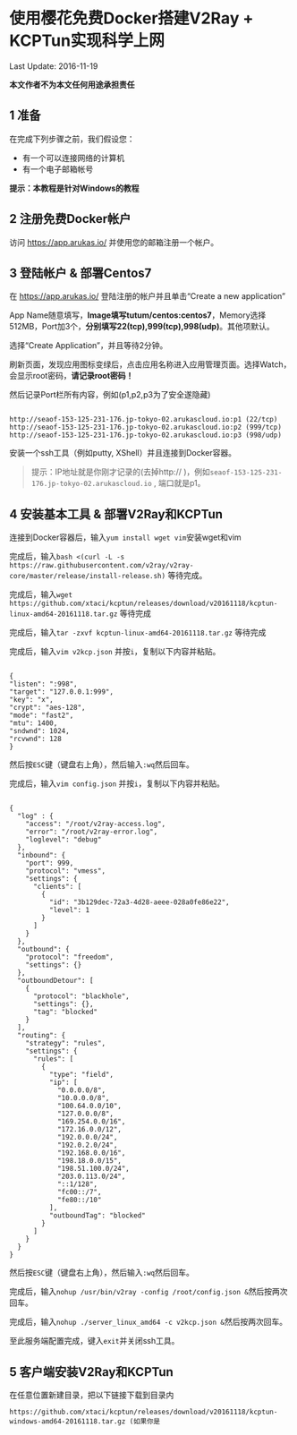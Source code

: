 # 使用樱花免费Docker搭建V2Ray + KCPTun实现科学上网

Last Update: 2016-11-19

**本文作者不为本文任何用途承担责任**

## 1 准备

在完成下列步骤之前，我们假设您：

* 有一个可以连接网络的计算机
* 有一个电子邮箱帐号

**提示：本教程是针对Windows的教程**

## 2 注册免费Docker帐户

访问 https://app.arukas.io/ 并使用您的邮箱注册一个帐户。

## 3 登陆帐户 & 部署Centos7

在 https://app.arukas.io/ 登陆注册的帐户并且单击“Create a new application”

App Name随意填写，**Image填写tutum/centos:centos7**，Memory选择512MB，Port加3个，**分别填写22(tcp),999(tcp),998(udp)**。其他项默认。

选择“Create Application”，并且等待2分钟。

刷新页面，发现应用图标变绿后，点击应用名称进入应用管理页面。选择Watch，会显示root密码，**请记录root密码！**

然后记录Port栏所有内容，例如(p1,p2,p3为了安全遂隐藏)

```

http://seaof-153-125-231-176.jp-tokyo-02.arukascloud.io:p1 (22/tcp)
http://seaof-153-125-231-176.jp-tokyo-02.arukascloud.io:p2 (999/tcp)
http://seaof-153-125-231-176.jp-tokyo-02.arukascloud.io:p3 (998/udp)

```

安装一个ssh工具（例如putty, XShell）并且连接到Docker容器。

> 提示：IP地址就是你刚才记录的(去掉http:// )，例如`seaof-153-125-231-176.jp-tokyo-02.arukascloud.io` , 端口就是p1。

## 4 安装基本工具 & 部署V2Ray和KCPTun

连接到Docker容器后，输入`yum install wget vim`安装wget和vim

完成后，输入`bash <(curl -L -s https://raw.githubusercontent.com/v2ray/v2ray-core/master/release/install-release.sh)` 等待完成。

完成后，输入`wget https://github.com/xtaci/kcptun/releases/download/v20161118/kcptun-linux-amd64-20161118.tar.gz` 等待完成

完成后，输入`tar -zxvf kcptun-linux-amd64-20161118.tar.gz` 等待完成

完成后，输入`vim v2kcp.json` 并按`i`，复制以下内容并粘贴。

```

{
"listen": ":998",
"target": "127.0.0.1:999",
"key": "x",
"crypt": "aes-128",
"mode": "fast2",
"mtu": 1400,
"sndwnd": 1024,
"rcvwnd": 128
}

```

然后按`ESC`键（键盘右上角），然后输入`:wq`然后回车。

完成后，输入`vim config.json` 并按`i`，复制以下内容并粘贴。

```

{
  "log" : {
    "access": "/root/v2ray-access.log",
    "error": "/root/v2ray-error.log",
    "loglevel": "debug"
  },
  "inbound": {
    "port": 999,
    "protocol": "vmess",
    "settings": {
      "clients": [
        {
          "id": "3b129dec-72a3-4d28-aeee-028a0fe86e22",
          "level": 1
        }
      ]
    }
  },
  "outbound": {
    "protocol": "freedom",
    "settings": {}
  },
  "outboundDetour": [
    {
      "protocol": "blackhole",
      "settings": {},
      "tag": "blocked"
    }
  ],
  "routing": {
    "strategy": "rules",
    "settings": {
      "rules": [
        {
          "type": "field",
          "ip": [
            "0.0.0.0/8",
            "10.0.0.0/8",
            "100.64.0.0/10",
            "127.0.0.0/8",
            "169.254.0.0/16",
            "172.16.0.0/12",
            "192.0.0.0/24",
            "192.0.2.0/24",
            "192.168.0.0/16",
            "198.18.0.0/15",
            "198.51.100.0/24",
            "203.0.113.0/24",
            "::1/128",
            "fc00::/7",
            "fe80::/10"
          ],
          "outboundTag": "blocked"
        }
      ]
    }
  }
}

```

然后按`ESC`键（键盘右上角），然后输入`:wq`然后回车。

完成后，输入`nohup /usr/bin/v2ray -config /root/config.json &`然后按两次回车。

完成后，输入`nohup ./server_linux_amd64 -c v2kcp.json &`然后按两次回车。

至此服务端配置完成，键入`exit`并关闭ssh工具。

## 5 客户端安装V2Ray和KCPTun

在任意位置新建目录，把以下链接下载到目录内



```
https://github.com/xtaci/kcptun/releases/download/v20161118/kcptun-windows-amd64-20161118.tar.gz (如果你是
